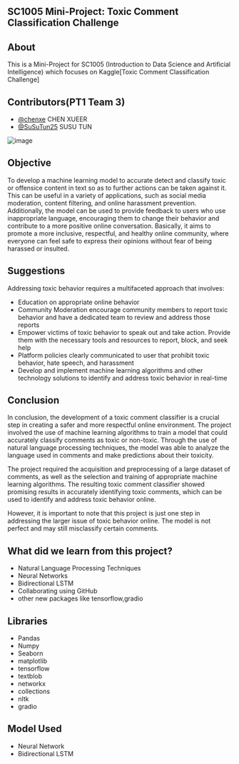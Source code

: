 ## SC1005 Mini-Project: Toxic Comment Classification Challenge

## About
This is a Mini-Project for SC1005 (Introduction to Data Science and Artificial Intelligence) which focuses on Kaggle[Toxic Comment Classification Challenge]

## Contributors(PT1 Team 3)
 - [@chenxe](https://github.com/chenxe)           CHEN XUEER
 - [@SuSuTun25](https://github.com/SusuTun25)     SUSU TUN

![image](https://d19gb5k9ejx8w0.cloudfront.net/uploads/2021/07/29222440/Cyberbullying_featured_image.jpg)

## Objective
To develop a machine learning model to accurate detect and classify toxic or offensice content in text so as to further actions can be taken against it.
This can be useful in a variety of applications, such as social media moderation, content filtering, and online harassment prevention. Additionally, the model can be used to provide feedback to users who use inappropriate language, encouraging them to change their behavior and contribute to a more positive online conversation. Basically, it aims to promote a more inclusive, respectful, and healthy online community, where everyone can feel safe to express their opinions without fear of being harassed or insulted.

## Suggestions
Addressing toxic behavior requires a multifaceted approach that involves:
- Education on appropriate online behavior
- Community Moderation encourage community members to report toxic behavior and have a dedicated team to review and address those reports
- Empower victims of toxic behavior to speak out and take action. Provide them with the necessary tools and resources to report, block, and seek help
- Platform policies clearly communicated to user that prohibit toxic behavior, hate speech, and harassment
- Develop and implement machine learning algorithms and other technology solutions to identify and address toxic behavior in real-time

## Conclusion
In conclusion, the development of a toxic comment classifier is a crucial step in creating a safer and more respectful online environment. The project involved the use of machine learning algorithms to train a model that could accurately classify comments as toxic or non-toxic. Through the use of natural language processing techniques, the model was able to analyze the language used in comments and make predictions about their toxicity.

The project required the acquisition and preprocessing of a large dataset of comments, as well as the selection and training of appropriate machine learning algorithms. The resulting toxic comment classifier showed promising results in accurately identifying toxic comments, which can be used to identify and address toxic behavior online.

However, it is important to note that this project is just one step in addressing the larger issue of toxic behavior online. The model is not perfect and may still misclassify certain comments.

## What did we learn from this project?
- Natural Language Processing Techniques
- Neural Networks
- Bidirectional LSTM
- Collaborating using GitHub
- other new packages like tensorflow,gradio

## Libraries
- Pandas
- Numpy
- Seaborn
- matplotlib
- tensorflow
- textblob
- networkx
- collections
- nltk
- gradio

##  Model Used
- Neural Network
- Bidirectional LSTM
